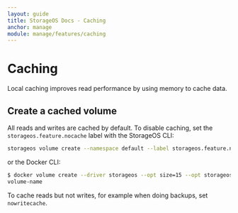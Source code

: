 ```yaml
---
layout: guide
title: StorageOS Docs - Caching
anchor: manage
module: manage/features/caching
---
```


# Caching

Local caching improves read performance by using memory to cache data.

## Create a cached volume

All reads and writes are cached by default. To disable caching, set the
`storageos.feature.nocache` label with the StorageOS CLI:

```bash
storageos volume create --namespace default --label storageos.feature.nocache=true volume-name
```

or the Docker CLI:

```bash
$ docker volume create --driver storageos --opt size=15 --opt storageos.feature.nocache=true volume-name
volume-name
```

To cache reads but not writes, for example when doing backups, set `nowritecache`.
